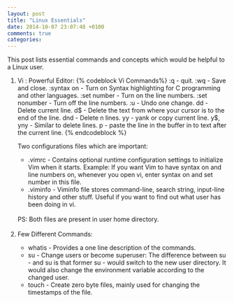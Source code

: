 ```yaml
---
layout: post
title: "Linux Essentials"
date: 2014-10-07 23:07:48 +0100
comments: true
categories: 
---
```

This post lists essential commands and concepts which would be helpful to a Linux user.
<ol>
<li>Vi : Powerful Editor:
{% codeblock Vi Commands%}
:q                      - quit.
:wq                     - Save and close.
:syntax on              - Turn on Syntax highlighting for C programming and other languages.
:set number             - Turn on the line numbers.
:set nonumber           - Turn off the line numbers.
:u                      - Undo one change.
dd                      - Delete current line. 
d$                      - Delete the text from where your cursor is to the end of the line.
dnd                     - Delete n lines.
yy                      - yank or copy current line.
y$, yny                 - Similar to delete lines.
p                       - paste the line in the buffer in to text after the current line.
{% endcodeblock %}

Two configurations files which are important:
<ul>
<li>.vimrc - Contains optional runtime configuration settings to initialize Vim when it starts. Example: If you want Vim to have syntax on and line numbers on, whenever you open vi, enter syntax on and set number in this file.</li>
<li>.viminfo - Viminfo file stores command-line, search string, input-line history and other stuff. Useful if you want to find out what user has been doing in vi.</li>
</ul> 
<br>  
PS: Both files are present in user home directory.   
</li>
<br>
<li>Few Different Commands:</li>
<ul>
<li> whatis - Provides a one line description of the commands.</li>
<li> su     - Change users or become superuser: The difference between su - <username> and su <username> is that former su - would switch to the new user directory. It would also change the environment variable according to the changed user.</li>
<li> touch  - Create zero byte files, mainly used for changing the timestamps of the file.</li>
</ul>
</ol>

